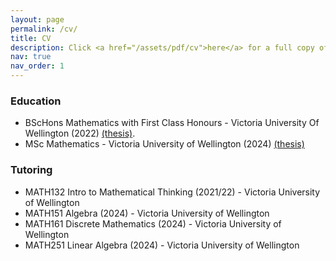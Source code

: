 ```yaml
---
layout: page
permalink: /cv/
title: CV
description: Click <a href="/assets/pdf/cv">here</a> for a full copy of my CV. 
nav: true
nav_order: 1
---
```


<h3> Education </h3>

- BScHons Mathematics with First Class Honours - Victoria University Of Wellington (2022) <a href="/assets/pdf/honoursthesis">(thesis)</a>.
- MSc Mathematics - Victoria University of Wellington (2024) <a href="/assets/pdf/mscthesis">(thesis)</a> 

<h3> Tutoring </h3>

- MATH132 Intro to Mathematical Thinking (2021/22) - Victoria University of Wellington
- MATH151 Algebra (2024) - Victoria University of Wellington
- MATH161 Discrete Mathematics (2024) - Victoria University of Wellington
- MATH251 Linear Algebra (2024) - Victoria University of Wellington

